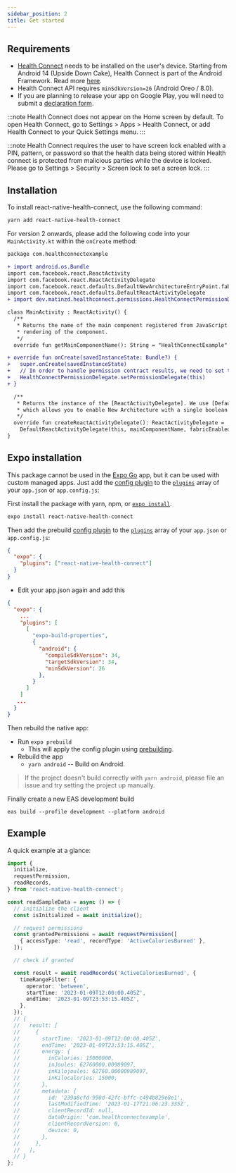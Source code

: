 ```yaml
---
sidebar_position: 2
title: Get started
---
```


## Requirements

- [Health Connect](https://play.google.com/store/apps/details?id=com.google.android.apps.healthdata&hl=en&gl=US) needs to be installed on the user's device. Starting from Android 14 (Upside Down Cake), Health Connect is part of the Android Framework. Read more [here](https://developer.android.com/health-and-fitness/guides/health-connect/develop/get-started#step-1).
- Health Connect API requires `minSdkVersion=26` (Android Oreo / 8.0).
- If you are planning to release your app on Google Play, you will need to submit a [declaration form](https://docs.google.com/forms/d/1LFjbq1MOCZySpP5eIVkoyzXTanpcGTYQH26lKcrQUJo/viewform?edit_requested=true). 

:::note
Health Connect does not appear on the Home screen by default. To open Health Connect, go to Settings > Apps > Health Connect, or add Health Connect to your Quick Settings menu.
:::

:::note
Health Connect requires the user to have screen lock enabled with a PIN, pattern, or password so that the health data being stored within Health connect is protected from malicious parties while the device is locked. Please go to Settings > Security > Screen lock to set a screen lock.
:::

## Installation

To install react-native-health-connect, use the following command:

```bash
yarn add react-native-health-connect
```

For version 2 onwards, please add the following code into your `MainActivity.kt` within the `onCreate` method:

```diff
package com.healthconnectexample

+ import android.os.Bundle
import com.facebook.react.ReactActivity
import com.facebook.react.ReactActivityDelegate
import com.facebook.react.defaults.DefaultNewArchitectureEntryPoint.fabricEnabled
import com.facebook.react.defaults.DefaultReactActivityDelegate
+ import dev.matinzd.healthconnect.permissions.HealthConnectPermissionDelegate

class MainActivity : ReactActivity() {
  /**
   * Returns the name of the main component registered from JavaScript. This is used to schedule
   * rendering of the component.
   */
  override fun getMainComponentName(): String = "HealthConnectExample"

+ override fun onCreate(savedInstanceState: Bundle?) {
+   super.onCreate(savedInstanceState)
+   // In order to handle permission contract results, we need to set the permission delegate.
+   HealthConnectPermissionDelegate.setPermissionDelegate(this)
+ }

  /**
   * Returns the instance of the [ReactActivityDelegate]. We use [DefaultReactActivityDelegate]
   * which allows you to enable New Architecture with a single boolean flags [fabricEnabled]
   */
  override fun createReactActivityDelegate(): ReactActivityDelegate =
    DefaultReactActivityDelegate(this, mainComponentName, fabricEnabled)
}

```


## Expo installation

This package cannot be used in the [Expo Go](https://expo.io/client) app, but it can be used with custom managed apps.
Just add the [config plugin](https://docs.expo.io/guides/config-plugins/) to the [`plugins`](https://docs.expo.io/versions/latest/config/app/#plugins) array of your `app.json` or `app.config.js`:

First install the package with yarn, npm, or [`expo install`](https://docs.expo.io/workflow/expo-cli/#expo-install).

```sh
expo install react-native-health-connect
```

Then add the prebuild [config plugin](https://docs.expo.io/guides/config-plugins/) to the [`plugins`](https://docs.expo.io/versions/latest/config/app/#plugins) array of your `app.json` or `app.config.js`:

```json
{
  "expo": {
    "plugins": ["react-native-health-connect"]
  }
}
```

- Edit your app.json again and add this

```json
{
  "expo": {
    ...
    "plugins": [
      [
        "expo-build-properties",
        {
          "android": {
            "compileSdkVersion": 34,
            "targetSdkVersion": 34,
            "minSdkVersion": 26
          },
        }
      ]
    ]
   ...
  }
}
```

Then rebuild the native app:

- Run `expo prebuild`
  - This will apply the config plugin using [prebuilding](https://expo.fyi/prebuilding).
- Rebuild the app
  - `yarn android` -- Build on Android.

> If the project doesn't build correctly with `yarn android`, please file an issue and try setting the project up manually.

Finally create a new EAS development build

`eas build --profile development --platform android`

## Example

A quick example at a glance:

```ts
import {
  initialize,
  requestPermission,
  readRecords,
} from 'react-native-health-connect';

const readSampleData = async () => {
  // initialize the client
  const isInitialized = await initialize();

  // request permissions
  const grantedPermissions = await requestPermission([
    { accessType: 'read', recordType: 'ActiveCaloriesBurned' },
  ]);

  // check if granted

  const result = await readRecords('ActiveCaloriesBurned', {
    timeRangeFilter: {
      operator: 'between',
      startTime: '2023-01-09T12:00:00.405Z',
      endTime: '2023-01-09T23:53:15.405Z',
    },
  });
  // {
  //   result: [
  //     {
  //       startTime: '2023-01-09T12:00:00.405Z',
  //       endTime: '2023-01-09T23:53:15.405Z',
  //       energy: {
  //         inCalories: 15000000,
  //         inJoules: 62760000.00989097,
  //         inKilojoules: 62760.00000989097,
  //         inKilocalories: 15000,
  //       },
  //       metadata: {
  //         id: '239a8cfd-990d-42fc-bffc-c494b829e8e1',
  //         lastModifiedTime: '2023-01-17T21:06:23.335Z',
  //         clientRecordId: null,
  //         dataOrigin: 'com.healthconnectexample',
  //         clientRecordVersion: 0,
  //         device: 0,
  //       },
  //     },
  //   ],
  // }
};
```
